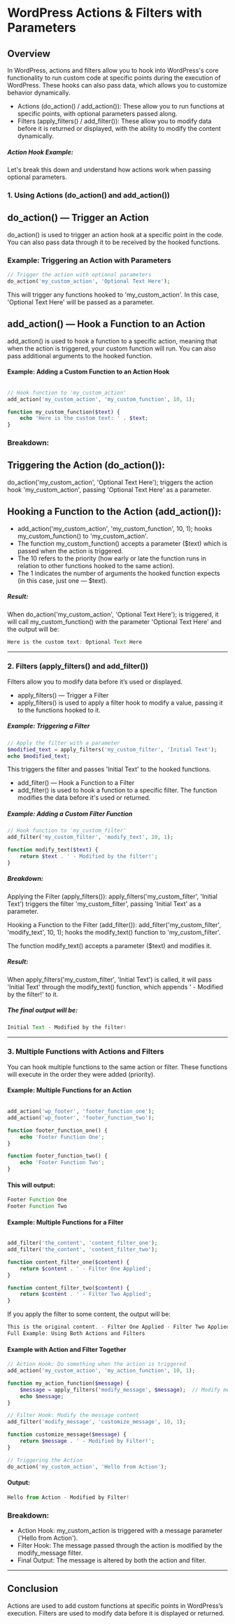 # WordPress Actions & Filters with Parameters

## Overview

In WordPress, actions and filters allow you to hook into WordPress's core functionality to run custom code at specific points during the execution of WordPress. These hooks can also pass data, which allows you to customize behavior dynamically.

-   Actions (do_action() / add_action()): These allow you to run functions at specific points, with optional parameters passed along.
-   Filters (apply_filters() / add_filter()): These allow you to modify data before it is returned or displayed, with the ability to modify the content dynamically.

##### Action Hook Example:

Let's break this down and understand how actions work when passing optional parameters.

### 1. Using Actions (do_action() and add_action())

## do_action() — Trigger an Action

do_action() is used to trigger an action hook at a specific point in the code. You can also pass data through it to be received by the hooked functions.

### Example: Triggering an Action with Parameters

```php
// Trigger the action with optional parameters
do_action('my_custom_action', 'Optional Text Here');
```

This will trigger any functions hooked to 'my_custom_action'. In this case, 'Optional Text Here' will be passed as a parameter.

## add_action() — Hook a Function to an Action

add_action() is used to hook a function to a specific action, meaning that when the action is triggered, your custom function will run. You can also pass additional arguments to the hooked function.

#### Example: Adding a Custom Function to an Action Hook

```php

// Hook function to 'my_custom_action'
add_action('my_custom_action', 'my_custom_function', 10, 1);

function my_custom_function($text) {
    echo 'Here is the custom text: ' . $text;
}
```

### Breakdown:

## Triggering the Action (do_action()):

do_action('my_custom_action', 'Optional Text Here'); triggers the action hook 'my_custom_action', passing 'Optional Text Here' as a parameter.

## Hooking a Function to the Action (add_action()):

-   add_action('my_custom_action', 'my_custom_function', 10, 1); hooks my_custom_function() to 'my_custom_action'.
-   The function my_custom_function() accepts a parameter ($text) which is passed when the action is triggered.
-   The 10 refers to the priority (how early or late the function runs in relation to other functions hooked to the same action).
-   The 1 indicates the number of arguments the hooked function expects (in this case, just one — $text).

##### Result:

When do_action('my_custom_action', 'Optional Text Here'); is triggered, it will call my_custom_function() with the parameter 'Optional Text Here' and the output will be:

```js
Here is the custom text: Optional Text Here
```

---

### 2. Filters (apply_filters() and add_filter())

Filters allow you to modify data before it’s used or displayed.

-   apply_filters() — Trigger a Filter
-   apply_filters() is used to apply a filter hook to modify a value, passing it to the functions hooked to it.

##### Example: Triggering a Filter

```php
// Apply the filter with a parameter
$modified_text = apply_filters('my_custom_filter', 'Initial Text');
echo $modified_text;
```

This triggers the filter and passes 'Initial Text' to the hooked functions.

-   add_filter() — Hook a Function to a Filter
-   add_filter() is used to hook a function to a specific filter. The function modifies the data before it's used or returned.

##### Example: Adding a Custom Filter Function

```php
// Hook function to 'my_custom_filter'
add_filter('my_custom_filter', 'modify_text', 10, 1);

function modify_text($text) {
    return $text . ' - Modified by the filter!';
}
```

##### Breakdown:

Applying the Filter (apply_filters()): apply_filters('my_custom_filter', 'Initial Text') triggers the filter 'my_custom_filter', passing 'Initial Text' as a parameter.

Hooking a Function to the Filter (add_filter()): add_filter('my_custom_filter', 'modify_text', 10, 1); hooks the modify_text() function to 'my_custom_filter'.

The function modify_text() accepts a parameter ($text) and modifies it.

##### Result:

When apply_filters('my_custom_filter', 'Initial Text') is called, it will pass 'Initial Text' through the modify_text() function, which appends ' - Modified by the filter!' to it.

##### The final output will be:

```js
Initial Text - Modified by the filter!
```

---

### 3. Multiple Functions with Actions and Filters

You can hook multiple functions to the same action or filter. These functions will execute in the order they were added (priority).

#### Example: Multiple Functions for an Action

```php

add_action('wp_footer', 'footer_function_one');
add_action('wp_footer', 'footer_function_two');

function footer_function_one() {
    echo 'Footer Function One';
}

function footer_function_two() {
    echo 'Footer Function Two';
}
```

#### This will output:

```js
Footer Function One
Footer Function Two
```

#### Example: Multiple Functions for a Filter

```php

add_filter('the_content', 'content_filter_one');
add_filter('the_content', 'content_filter_two');

function content_filter_one($content) {
    return $content . ' - Filter One Applied';
}

function content_filter_two($content) {
    return $content . ' - Filter Two Applied';
}
```

If you apply the filter to some content, the output will be:

```js
This is the original content. - Filter One Applied - Filter Two Applied
Full Example: Using Both Actions and Filters
```

#### Example with Action and Filter Together

```php
// Action Hook: Do something when the action is triggered
add_action('my_custom_action', 'my_action_function', 10, 1);

function my_action_function($message) {
    $message = apply_filters('modify_message', $message);  // Modify message via filter
    echo $message;
}

// Filter Hook: Modify the message content
add_filter('modify_message', 'customize_message', 10, 1);

function customize_message($message) {
    return $message . ' - Modified by Filter!';
}

// Triggering the Action
do_action('my_custom_action', 'Hello from Action');
```

#### Output:

```js
Hello from Action - Modified by Filter!
```

### Breakdown:

-   Action Hook: my_custom_action is triggered with a message parameter ('Hello from Action').
-   Filter Hook: The message passed through the action is modified by the modify_message filter.
-   Final Output: The message is altered by both the action and filter.

---

## Conclusion

Actions are used to add custom functions at specific points in WordPress’s execution. Filters are used to modify data before it is displayed or returned.
